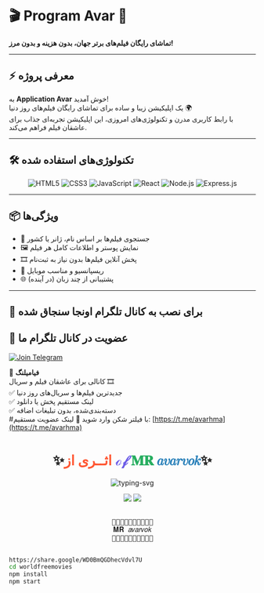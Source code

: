 # 🎬 Program Avar 🎥  
**تماشای رایگان فیلم‌های برتر جهان، بدون هزینه و بدون مرز!**  

---

## ⚡ معرفی پروژه

به **Application Avar** خوش آمدید!  
یک اپلیکیشن زیبا و ساده برای تماشای رایگان فیلم‌های روز دنیا 🌍  
با رابط کاربری مدرن و تکنولوژی‌های امروزی، این اپلیکیشن تجربه‌ای جذاب برای عاشقان فیلم فراهم می‌کند.

---

## 🛠️ تکنولوژی‌های استفاده شده

<div align="center">
  
  <img src="https://img.shields.io/badge/HTML5-E34F26?style=for-the-badge&logo=html5&logoColor=white" alt="HTML5"/>
  <img src="https://img.shields.io/badge/CSS3-1572B6?style=for-the-badge&logo=css3&logoColor=white" alt="CSS3"/>
  <img src="https://img.shields.io/badge/JavaScript-F7DF1E?style=for-the-badge&logo=javascript&logoColor=black" alt="JavaScript"/>
  <img src="https://img.shields.io/badge/React-20232A?style=for-the-badge&logo=react&logoColor=61DAFB" alt="React"/>
  <img src="https://img.shields.io/badge/Node.js-339933?style=for-the-badge&logo=nodedotjs&logoColor=white" alt="Node.js"/>
  <img src="https://img.shields.io/badge/Express.js-000000?style=for-the-badge&logo=express&logoColor=white" alt="Express.js"/>
</div>

---

## 📦 ویژگی‌ها

- 🔎 جستجوی فیلم‌ها بر اساس نام، ژانر یا کشور  
- 🖼️ نمایش پوستر و اطلاعات کامل هر فیلم  
- 🎞️ پخش آنلاین فیلم‌ها بدون نیاز به ثبت‌نام  
- 📱 ریسپانسیو و مناسب موبایل  
- 🌐 پشتیبانی از چند زبان (در آینده)

---

## 🚀 برای نصب به کانال تلگرام اونجا سنجاق شده 
## 📢 عضویت در کانال تلگرام ما

[![Join Telegram](https://img.shields.io/badge/عضویت_در_تلگرام-30363D?style=for-the-badge&logo=telegram&logoColor=white)](https://t.me/avarhma)

📲 **فیامیلنگ**  
کانالی برای عاشقان فیلم و سریال 🎞️  
✅ جدیدترین فیلم‌ها و سریال‌های روز دنیا  
✅ لینک مستقیم پخش یا دانلود  
✅ دسته‌بندی‌شده، بدون تبلیغات اضافه  
#با فیلتر شکن وارد شوید 
📡 لینک عضویت مستقیم: [https://t.me/avarhma](https://t.me/avarhma) 




<h1 align="center">
  ✨<span style="color:#FF5733;">اثــری از </span> 
  <span style="color:#6C5CE7;">ℴ𝒻</span> 
  <span style="color:#27AE60;">𝐌𝐑</span> 
  <span style="color:#2980B9;">𝑎𝑣𝑎𝑟𝑣𝑜𝑘</span>✨
</h1>

<p align="center">
  <img src="https://readme-typing-svg.demolab.com?font=Fira+Code&size=28&duration=4000&pause=500&color=00FFF0&center=true&vCenter=true&width=800&height=80&lines=🆃︎🆁︎🅰︎🅲︎🅴︎+ℴ𝒻+𝐌𝐑+𝑎𝑣𝑎𝑟𝑣𝑜𝑘" alt="typing-svg" />
</p>

<p align="center">
  <img src="https://img.shields.io/badge/Code%20by-MR%20avarvok-%2300f0ff?style=for-the-badge&logo=github&logoColor=white" />
  <img src="https://img.shields.io/badge/Language-Magic%20Mix%20🧪-purple?style=for-the-badge&logo=python&logoColor=white" />
</p>

<pre align="center">

🔹🔸🔹🔸🔹🔸🔹🔸🔹🔸
𝐌𝐑 𝑎𝑣𝑎𝑟𝑣𝑜𝑘
🔹🔸🔹🔸🔹🔸🔹🔸🔹🔸

</pre>







```bash
https://share.google/WD0BmQGDhecVdvl7U
cd worldfreemovies
npm install
npm start
